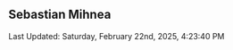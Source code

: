 <h2>Sebastian Mihnea</h2>

<!--RECENT_ACTIVITY:start-->
<!--RECENT_ACTIVITY:end-->
<!--RECENT_ACTIVITY:last_update-->
Last Updated: Saturday, February 22nd, 2025, 4:23:40 PM
<!--RECENT_ACTIVITY:last_update_end-->

<!---LOL-STATS-START-HERE--->
<!---LOL-STATS-END-HERE--->
